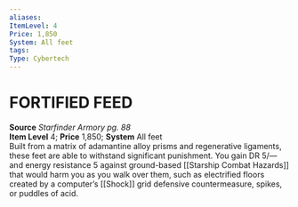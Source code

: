 ```yaml
---
aliases: 
ItemLevel: 4
Price: 1,850
System: All feet 
tags: 
Type: Cybertech
---
```

# FORTIFIED FEED
**Source** _Starfinder Armory pg. 88_  
**Item Level** 4; **Price** 1,850; **System** All feet  
Built from a matrix of adamantine alloy prisms and regenerative ligaments, these feet are able to withstand significant punishment. You gain DR 5/— and energy resistance 5 against ground-based [[Starship Combat Hazards]] that would harm you as you walk over them, such as electrified floors created by a computer’s [[Shock]] grid defensive countermeasure, spikes, or puddles of acid.
